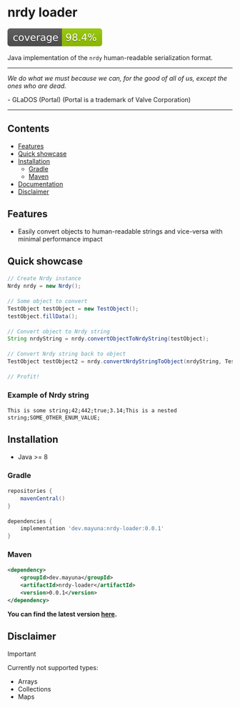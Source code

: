 # nrdy loader

![Coverage](.github/badges/jacoco.svg)

Java implementation of the `nrdy` human-readable serialization format.

----

*We do what we must because we can, for the good of all of us, except the ones who are dead.*

\- GLaDOS (Portal) (Portal is a trademark of Valve Corporation)

----

## Contents

- [Features](#features)
- [Quick showcase](#quick-showcase)
- [Installation](#installation)
    - [Gradle](#gradle)
    - [Maven](#maven)
- [Documentation](#documentation)
- [Disclaimer](#disclaimer)

## Features

- Easily convert objects to human-readable strings and vice-versa with minimal performance impact

## Quick showcase

```java
// Create Nrdy instance
Nrdy nrdy = new Nrdy();

// Some object to convert
TestObject testObject = new TestObject();
testObject.fillData();

// Convert object to Nrdy string
String nrdyString = nrdy.convertObjectToNrdyString(testObject);

// Convert Nrdy string back to object
TestObject testObject2 = nrdy.convertNrdyStringToObject(nrdyString, TestObject.class);

// Profit!
```

### Example of Nrdy string

```
This is some string;42;442;true;3.14;This is a nested string;SOME_OTHER_ENUM_VALUE;
```

## Installation
- Java >= 8

### Gradle

```groovy
repositories {
    mavenCentral()
}

dependencies {
    implementation 'dev.mayuna:nrdy-loader:0.0.1'
}
```

### Maven

```xml
<dependency>
    <groupId>dev.mayuna</groupId>
    <artifactId>nrdy-loader</artifactId>
    <version>0.0.1</version>
</dependency>
```

**You can find the latest version [here](https://mvnrepository.com/artifact/dev.mayuna/console-parallax).**

## Disclaimer
> [!IMPORTANT]  
> Currently not supported types:
>   - Arrays
>   - Collections
>   - Maps
